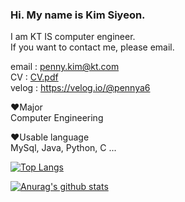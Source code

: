 

### Hi. My name is Kim Siyeon.  
I am KT IS computer engineer.   
If you want to contact me, please email.

email : penny.kim@kt.com  
CV : [CV.pdf](https://github.com/pennya6/pennya6/files/10481158/Resume.pdf)  
velog : https://velog.io/@pennya6


:heart:Major\
Computer Engineering

:heart:Usable language\
MySql, Java, Python, C ...

[![Top Langs](https://github-readme-stats.vercel.app/api/top-langs/?username=pennya6&langs_count=5)](https://github.com/anuraghazra/github-readme-stats)


[![Anurag's github stats](https://github-readme-stats.vercel.app/api?username=pennya6)](https://github.com/anuraghazra/github-readme-stats)
